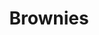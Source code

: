 ---
title: Brownies
metadata:
  course: Treat
  title: Brownies
  servings: '16'
ingredients:
- name: peanut butter
  amount: 590 g
- name: salt
  amount: 0.5 tsp
- name: dates
  amount: 45g
- name: maple syrup
  amount: 320 g
- name: chocolate chips
  amount: 75g
- name: vanilla essence
  amount: 1 tbsp
- name: baking powder
  amount: 1 tsp
- name: cacao powder
  amount: 65g
- name: eggs
  amount: '2'
cookware:
- name: mixing bowl
- name: whisk
- name: spoon
- name: deep baking tray
- name: baking paper
steps:
- description: Preheat the oven to 180C then grab a mixing bowl and whisk the maple
    syrup, dates and peanut butter until they're combined.
- description: Add the eggs and vanilla essence and whisk some more.
- description: Stir in the cacao powder, baking powder and salt with a spoon. Mix
    well until it's all the same colour.
- description: Stir in the toppings. I like to use chocolate chips.
- description: Line a deep baking tray with baking paper and spread the mixture evenly
    across it. And put it in the oven for 20 minutes, or until slightly golden.
- description: Leave to cool and then slice into 16 even portions.

---